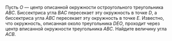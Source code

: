 Пусть $O$ — центр описанной окружности остроугольного треугольника $ABC$. Биссектриса угла $BAC$ пересекает эту окружность в точке $D$, а биссектриса угла $ABC$ пересекает эту окружность в точке $E$. Известно, что окружность, описанная около треугольника $DEO$, проходит через центр вписанной окружности треугольника $ABC$. Найдите величину угла $ACB$.